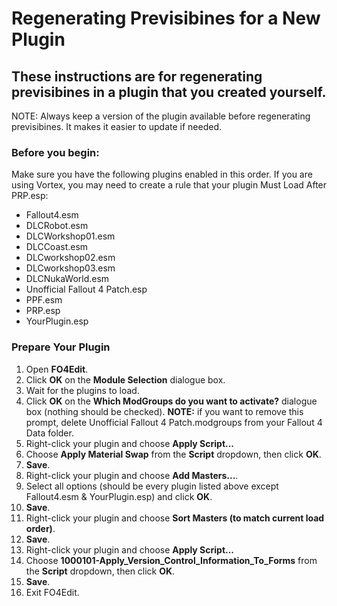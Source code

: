 # Regenerating Previsibines for a New Plugin

## These instructions are for regenerating previsibines in a plugin that you created yourself. 

NOTE: Always keep a version of the plugin available before regenerating previsibines. It makes it easier to update if needed.

### Before you begin:

Make sure you have the following plugins enabled in this order. If you are using Vortex, you may need to create a rule that your plugin Must Load After PRP.esp:<br>
- Fallout4.esm
- DLCRobot.esm
- DLCWorkshop01.esm
- DLCCoast.esm
- DLCworkshop02.esm
- DLCworkshop03.esm
- DLCNukaWorld.esm
- Unofficial Fallout 4 Patch.esp
- PPF.esm
- PRP.esp
- YourPlugin.esp

### Prepare Your Plugin

1) Open <b>FO4Edit</b>.
2) Click <b>OK</b> on the <b>Module Selection</b> dialogue box.
3) Wait for the plugins to load. 
4) Click <b>OK</b> on the <b>Which ModGroups do you want to activate?</b> dialogue box (nothing should be checked). <b>NOTE:</b> if you want to remove this prompt, delete Unofficial Fallout 4 Patch.modgroups from your Fallout 4 Data folder.
5) Right-click your plugin and choose <b>Apply Script...</b>
6) Choose <b>Apply Material Swap</b> from the <b>Script</b> dropdown, then click <b>OK</b>.
7) <b>Save</b>.
8) Right-click your plugin and choose <b>Add Masters...</b>.
9) Select all options (should be every plugin listed above except Fallout4.esm & YourPlugin.esp) and click <b>OK</b>.
10) <b>Save</b>.
11) Right-click your plugin and choose <b>Sort Masters (to match current load order)</b>.
12) <b>Save</b>.
13) Right-click your plugin and choose <b>Apply Script...</b>
14) Choose <b>1000101-Apply_Version_Control_Information_To_Forms</b> from the <b>Script</b> dropdown, then click <b>OK</b>.
15) <b>Save</b>.
16) Exit FO4Edit.
